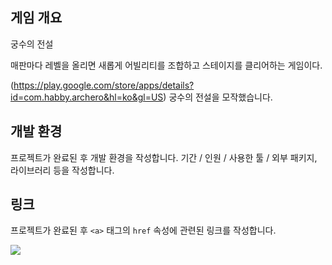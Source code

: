 ## 게임 개요
궁수의 전설

매판마다 레벨을 올리면 새롭게 어빌리티를 조합하고 스테이지를 클리어하는 게임이다.

(https://play.google.com/store/apps/details?id=com.habby.archero&hl=ko&gl=US) 궁수의 전설을 모작했습니다.

## 개발 환경
프로젝트가 완료된 후 개발 환경을 작성합니다. 기간 / 인원 / 사용한 툴 / 외부 패키지, 라이브러리 등을 작성합니다.

## 링크
프로젝트가 완료된 후 `<a>` 태그의 `href` 속성에 관련된 링크를 작성합니다.

<a href="https://www.youtube.com"><img src="https://img.shields.io/badge/Youtube-FF0000?style=for-the-badge&logo=Youtube&logoColor=white"></a>
